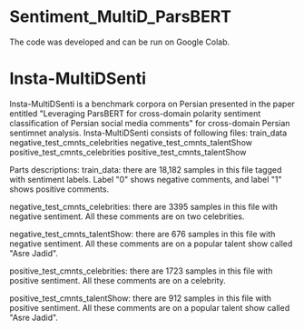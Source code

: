 # Sentiment_MultiD_ParsBERT
The code was developed and can be run on Google Colab.

# Insta-MultiDSenti
Insta-MultiDSenti is a benchmark corpora on Persian presented in the paper entitled "Leveraging ParsBERT for cross-domain polarity sentiment classification of Persian social media comments" for cross-domain Persian sentimnet analysis.
Insta-MultiDSenti consists of following files:
	train_data
	negative_test_cmnts_celebrities
	negative_test_cmnts_talentShow
	positive_test_cmnts_celebrities
  positive_test_cmnts_talentShow

Parts descriptions:
train_data: there are 18,182 samples in this file tagged with sentiment labels. Label "0" shows negative comments, and label "1" shows positive comments.

negative_test_cmnts_celebrities: there are 3395 samples in this file with negative sentiment. All these comments are on two celebrities.

negative_test_cmnts_talentShow: there are 676 samples in this file with negative sentiment. All these comments are on a popular talent show called "Asre Jadid".

positive_test_cmnts_celebrities: there are 1723 samples in this file with positive sentiment. All these comments are on a celebrity.

positive_test_cmnts_talentShow: there are 912 samples in this file with positive sentiment. All these comments are on a popular talent show called "Asre Jadid".
